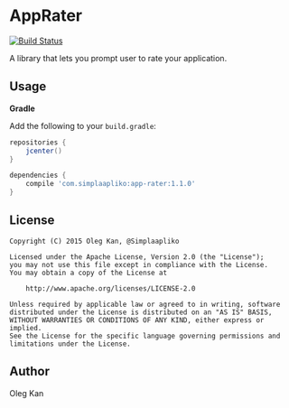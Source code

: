 # AppRater
[![Build Status](https://travis-ci.org/simplaapliko/AppRater.svg)](https://travis-ci.org/simplaapliko/AppRater)

A library that lets you prompt user to rate your application.

## Usage

**Gradle**

Add the following to your `build.gradle`:
```gradle
repositories {
    jcenter()
}

dependencies {
    compile 'com.simplaapliko:app-rater:1.1.0'
}
```

## License

    Copyright (C) 2015 Oleg Kan, @Simplaapliko
    
    Licensed under the Apache License, Version 2.0 (the "License");
    you may not use this file except in compliance with the License.
    You may obtain a copy of the License at 
    
        http://www.apache.org/licenses/LICENSE-2.0
    
    Unless required by applicable law or agreed to in writing, software 
    distributed under the License is distributed on an "AS IS" BASIS,
    WITHOUT WARRANTIES OR CONDITIONS OF ANY KIND, either express or implied.
    See the License for the specific language governing permissions and 
    limitations under the License.

## Author

Oleg Kan
